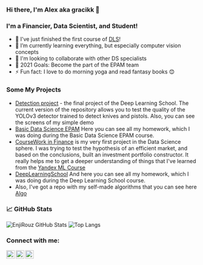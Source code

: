 
### Hi there, I'm Alex aka gracikk 👋

### I'm a Financier, Data Scientist, and Student!

- 🔭 I've just finished the first course of [DLS](https://www.dlschool.org/)!
- 🌱 I’m currently learning everything, but especially computer vision concepts
- 👯 I'm looking to collaborate with other DS specialists
- 🥅 2021 Goals: Become the part of the EPAM team
- ⚡ Fun fact: I love to do morning yoga and read fantasy books 😊

### Some My Projects
- [Detection project](https://github.com/gracikk-ds/detection) - the final project of the Deep Learning School. The current version of the repository allows you to test the quality of the YOLOv3 detector trained to detect knives and pistols. Also, you can see the screens of my simple demo
- [Basic Data Science EPAM](https://github.com/gracikk-ds/basic_ds_epam) Here you can see all my homework, which I was doing during the Basic Data Science EPAM course.
- [CourseWork in Finance](https://github.com/gracikk-ds/finance_course) is my very first project in the Data Science sphere. I was trying to test the hypothesis of an efficient market, and based on the conclusions, built an investment portfolio constructor. It really helps me to get a deeper understanding of things that I've learned from the [Yandex ML Course](https://yandex.ru/promo/academy/data_analysis)
- [DeepLearningSchool](https://github.com/gracikk-ds/DeepLearningSchool) And here you can see all my homework, which I was doing during the Deep Learning School course.
- Also, I've got a repo with my self-made algorithms that you can see here [Algo](https://github.com/gracikk-ds/YouTubeVideoCode)

### 📈 GitHub Stats

![EnjiRouz GitHub Stats](https://github-readme-stats.vercel.app/api?username=gracikk-ds&count_private=true&hide=contribs&show_icons=true&theme=radical)
![Top Langs](https://github-readme-stats.vercel.app/api/top-langs/?username=gracikk-ds&count_private=true&hide=tsql&langs_count=7&theme=radical&layout=compact)

### Connect with me:

[<img align="left" alt="codeSTACKr | YouTube" width="22px" src="https://cdn.jsdelivr.net/npm/simple-icons@v3/icons/youtube.svg" />][telegram]
[<img align="left" alt="codeSTACKr | Twitter" width="22px" src="https://cdn.jsdelivr.net/npm/simple-icons@v3/icons/twitter.svg" />][twitter]
[<img align="left" alt="codeSTACKr | Instagram" width="22px" src="https://cdn.jsdelivr.net/npm/simple-icons@v3/icons/instagram.svg" />][instagram]  


[twitter]: https://twitter.com/gracikk
[instagram]: https://www.instagram.com/gracikk/
[telegram]: https://t.me/gracikk

